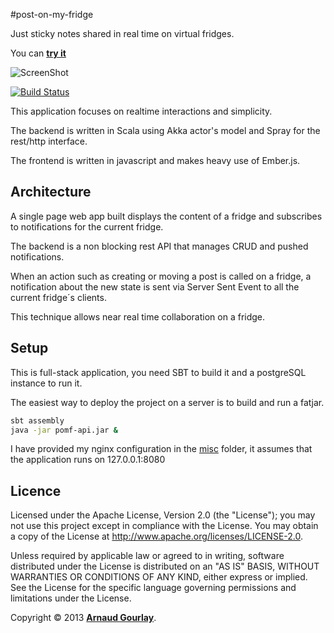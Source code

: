#post-on-my-fridge  

Just sticky notes shared in real time on virtual fridges.

You can **[try it](http://fridge.arnaud-gourlay.info)**

![ScreenShot](http://fridge.arnaud-gourlay.info/images/demo.jpeg)

[![Build Status](https://travis-ci.org/agourlay/post-on-my-fridge.png?branch=master)](https://travis-ci.org/agourlay/post-on-my-fridge)

This application focuses on realtime interactions and simplicity. 

The backend is written in Scala using Akka actor's model and Spray for the rest/http interface. 

The frontend is written in javascript and makes heavy use of Ember.js.



## Architecture

A single page web app built displays the content of a fridge and subscribes to notifications for the current fridge.

The backend is a non blocking rest API that manages CRUD and pushed notifications. 

When an action such as creating or moving a post is called on a fridge, a notification about the new state is sent via Server Sent Event to all the current fridge´s clients. 

This technique allows near real time collaboration on a fridge.

## Setup

This is full-stack application, you need SBT to build it and a postgreSQL instance to run it.

The easiest way to deploy the project on a server is to build and run a fatjar.

```sh
sbt assembly
java -jar pomf-api.jar &
```
I have provided my nginx configuration in the [misc](https://github.com/agourlay/post-on-my-fridge/blob/master/misc/nginx.conf) folder, it assumes that the application runs on 127.0.0.1:8080 


## Licence

Licensed under the Apache License, Version 2.0 (the "License"); you may not use this project except in compliance with the License. You may obtain a copy of the License at http://www.apache.org/licenses/LICENSE-2.0.

Unless required by applicable law or agreed to in writing, software distributed under the License is distributed on an "AS IS" BASIS, WITHOUT WARRANTIES OR CONDITIONS OF ANY KIND, either express or implied. See the License for the specific language governing permissions and limitations under the License.

Copyright &copy; 2013 **[Arnaud Gourlay](http://about.arnaud-gourlay.info/)**.


